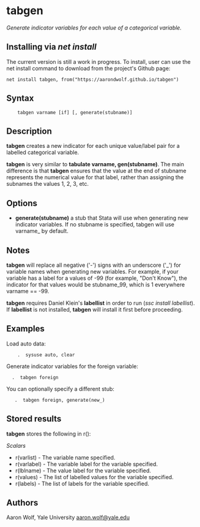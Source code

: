 tabgen
=====================================================================================================

*Generate indicator variables for each value of a categorical variable.*

## Installing via *net install*

The current version is still a work in progress. To install, user can use the net install command to download from the project's Github page:

```
net install tabgen, from("https://aarondwolf.github.io/tabgen")
```

## Syntax

        tabgen varname [if] [, generate(stubname)]

## Description

**tabgen** creates a new indicator for each unique value/label pair for a labelled categorical variable.

**tabgen** is very similar to **tabulate varname, gen(stubname)**. The main difference is that **tabgen** ensures that the value at the end of stubname represents the numerical value for that label, rather than assigning the subnames the values 1, 2, 3, etc.

## Options

- **generate(stubname)** a stub that Stata will use when generating new indicator variables. If no stubname is specified, tabgen will use varname_ by default.

## Notes

**tabgen** will replace all negative ('-') signs with an underscore ('_') for variable names when generating new variables. For example, if your variable has a label for a values of -99 (for example, "Don't Know"), the indicator for that values would be stubname_99, which is 1 everywhere varname == -99.

**tabgen** requires Daniel Klein's **labellist** in order to run (*ssc install labellist*). If **labellist** is not installed, **tabgen** will install it first before proceeding.

## Examples

Load auto data:

```
    .  sysuse auto, clear
```


Generate indicator variables for the foreign variable:

```
  .  tabgen foreign
```


You can optionally specify a different stub:

```
   .  tabgen foreign, generate(new_)
```

## Stored results

**tabgen** stores the following in r():

*Scalars*

- r(varlist) - The variable name specified.
- r(varlabel) - The variable label for the variable specified.
- r(lblname) - The value label for the variable specified.
- r(values) - The list of labelled values for the variable specified.
- r(labels) - The list of labels for the variable specified.

## Authors

Aaron Wolf, Yale University
aaron.wolf@yale.edu